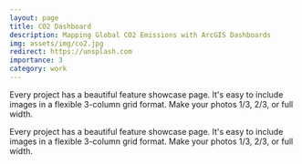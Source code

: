 ```yaml
---
layout: page
title: CO2 Dashboard
description: Mapping Global CO2 Emissions with ArcGIS Dashboards
img: assets/img/co2.jpg
redirect: https://unsplash.com
importance: 3
category: work
---
```


Every project has a beautiful feature showcase page.
It's easy to include images in a flexible 3-column grid format.
Make your photos 1/3, 2/3, or full width.

Every project has a beautiful feature showcase page.
It's easy to include images in a flexible 3-column grid format.
Make your photos 1/3, 2/3, or full width.


